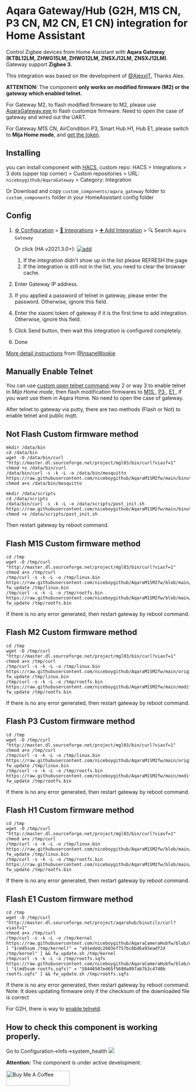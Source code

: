 # Aqara Gateway/Hub (G2H, M1S CN, P3 CN, M2 CN, E1 CN) integration for Home Assistant

Control Zigbee devices from Home Assistant with **Aqara Gateway (KTBL12LM, ZHWG15LM, ZHWG12LM, ZNSXJ12LM, ZNSXJ12LM)**.
Gateway support **Zigbee 3**.

This integration was based on the development of <a href=https://github.com/AlexxIT/XiaomiGateway3/>@AlexxIT</a>, Thanks Alex.

**ATTENTION:** The component **only works on modified firmware (M2) or the gateway which enabled telnet.**

For Gateway M2, to flash modified firmware to M2, please use <a href="https://github.com/niceboygithub/AqaraM1SM2fw/raw/main/tools/aqaragateway.exe"> AqaraGateway.exe </a> to flash customize firmware. Need to open the case of gateway and wired out the UART.

For Gateway M1S CN, AirCondition P3, Smart Hub H1, Hub E1, please switch to **Mija Home mode**, and [get the token](https://github.com/piotrmachowski/xiaomi-cloud-tokens-extractor).

## Installing

you can install component with [HACS](https://hacs.xyz),  custom repo: HACS > Integrations > 3 dots (upper top corner) > Custom repositories > URL: `niceboygithub/AqaraGateway` > Category: Integration

Or Download and copy `custom_components/aqara_gateway` folder to `custom_components` folder in your HomeAssistant config folder


## Config

1. [⚙️ Configuration](https://my.home-assistant.io/redirect/config) > [🧩 Integrations](https://my.home-assistant.io/redirect/integrations) > [➕ Add Integration](https://my.home-assistant.io/redirect/config_flow_start?domain=aqara_gateway) > 🔍 Search `Aqara Gateway`

    Or click (HA v2021.3.0+): [![add](https://my.home-assistant.io/badges/config_flow_start.svg)](https://my.home-assistant.io/redirect/config_flow_start?domain=aqara_gateway)
   1. If the integration didn't show up in the list please REFRESH the page
   2. If the integration is still not in the list, you need to clear the browser cache.
2. Enter Gateway IP address.
3. If you applied a password of telnet in gateway, please enter the password. Otherwise, ignore this field.
4. Enter the xiaomi token of gateway if it is the first time to add integration. Otherwise, ignore this field.
5. Click Send button, then wait this integration is configured completely.
6. Done


[More detail instructions](https://gist.github.com/InsaneWookie/1221cd6267745ea3c16f6a2a83ba3a44) from [@InsaneWookie](https://gist.github.com/InsaneWookie)


## Manually Enable Telnet
You can use <a href="https://gist.github.com/zvldz/1bd6b21539f84339c218f9427e022709"> custom open telnet command </a> way 2 or way 3 to enable telnet in *Mija Home mode*, then flash modification firmwares to <a href="https://github.com/niceboygithub/AqaraM1SM2fw/tree/main/modified/M1S"> M1S </a>, <a href="https://github.com/niceboygithub/AqaraM1SM2fw/tree/main/modified/P3"> P3 </a>, <a href="https://github.com/niceboygithub/AqaraCameraHubfw/tree/main/modified/E1/"> E1 </a>,  if you want use them in Aqara Home. No need to open the case of gateway.

After telnet to gateway via putty, there are two methods (Flash or Not) to enable telnet and public mqtt.

## Not Flash Custom firmware method

```shell
mkdir /data/bin
cd /data/bin
wget -O /data/bin/curl "http://master.dl.sourceforge.net/project/mgl03/bin/curl?viasf=1"
chmod +x /data/bin/curl
/data/bin/curl -s -k -L -o /data/bin/mosquitto https://raw.githubusercontent.com/niceboygithub/AqaraM1SM2fw/main/binutils/mosquitto
chmod a+x /data/bin/mosquitto

mkdir /data/scripts
cd /data/scripts
/data/bin/curl -s -k -L -o /data/scripts/post_init.sh https://raw.githubusercontent.com/niceboygithub/AqaraM1SM2fw/main/binutils/post_init.sh
chmod +x /data/scripts/post_init.sh
```
Then restart gateway by reboot command.

## Flash M1S Custom firmware method
```shell
cd /tmp
wget -O /tmp/curl "http://master.dl.sourceforge.net/project/mgl03/bin/curl?viasf=1"
chmod a+x /tmp/curl
/tmp/curl -s -k -L -o /tmp/linux.bin https://raw.githubusercontent.com/niceboygithub/AqaraM1SM2fw/blob/main/original/M1S/3.2.4_0014.0520_mi_fw_ver_3.1.3_0011/linux_3.2.4_0014.0520_mi_fw_ver_3.1.3_0011.bin
fw_update /tmp/linux.bin
/tmp/curl -s -k -L -o /tmp/rootfs.bin https://raw.githubusercontent.com/niceboygithub/AqaraM1SM2fw/blob/main/modified/M1S/3.2.4_0014.0520_mi_fw_ver_3.1.3_0011/rootfs_3.2.4_0014.0520_mi_fw_ver_3.1.3_0011_modification.bin
fw_update /tmp/rootfs.bin
```
If there is no any error generated, then restart gateway by reboot command.

## Flash M2 Custom firmware method
```shell
cd /tmp
wget -O /tmp/curl "http://master.dl.sourceforge.net/project/mgl03/bin/curl?viasf=1"
chmod a+x /tmp/curl
/tmp/curl -s -k -L -o /tmp/linux.bin https://raw.githubusercontent.com/niceboygithub/AqaraM1SM2fw/main/original/M2/3.2.7_0018_0524/linux_3.2.7_0018_0524.bin
fw_update /tmp/linux.bin
/tmp/curl -s -k -L -o /tmp/rootfs.bin https://raw.githubusercontent.com/niceboygithub/AqaraM1SM2fw/main/modified/M2/3.2.7_0018_0524/rootfs_3.2.7_0018_0524_modification.bin
fw_update /tmp/rootfs.bin
```
If there is no any error generated, then restart gateway by reboot command.

## Flash P3 Custom firmware method
```shell
cd /tmp
wget -O /tmp/curl "http://master.dl.sourceforge.net/project/mgl03/bin/curl?viasf=1"
chmod a+x /tmp/curl
/tmp/curl -s -k -L -o /tmp/linux.bin https://raw.githubusercontent.com/niceboygithub/AqaraM1SM2fw/main/original/P3/3.0.7_0007.0515/linux_3.0.7_0007.0515.bin
fw_update /tmp/linux.bin
/tmp/curl -s -k -L -o /tmp/rootfs.bin https://raw.githubusercontent.com/niceboygithub/AqaraM1SM2fw/main/modified/P3/3.0.7_0007.0515/rootfs_3.0.7_0007.0515_modified.bin
fw_update /tmp/rootfs.bin
```
If there is no any error generated, then restart gateway by reboot command.

## Flash H1 Custom firmware method
```shell
cd /tmp
wget -O /tmp/curl "http://master.dl.sourceforge.net/project/mgl03/bin/curl?viasf=1"
chmod a+x /tmp/curl
/tmp/curl -s -k -L -o /tmp/linux.bin https://raw.githubusercontent.com/niceboygithub/AqaraM1SM2fw/blob/main/original/H1/3.0.8_0001.0512/linux_3.0.8_0001.0512.bin
fw_update /tmp/linux.bin
/tmp/curl -s -k -L -o /tmp/rootfs.bin https://raw.githubusercontent.com/niceboygithub/AqaraM1SM2fw/blob/main/modified/H1/3.0.8_0001.0512/rootfs_3.0.8_0001.0512_modified.bin
fw_update /tmp/rootfs.bin
```
If there is no any error generated, then restart gateway by reboot command.

## Flash E1 Custom firmware method

```shell
cd /tmp
wget -O /tmp/curl "http://master.dl.sourceforge.net/project/aqarahub/binutils/curl?viasf=1"
chmod a+x /tmp/curl
/tmp/curl -s -k -L -o /tmp/kernel https://raw.githubusercontent.com/niceboygithub/AqaraCameraHubfw/blob/main/original/E1/3.1.3_0042/kernel_3.1.3_0042
[ "$(md5sum /tmp/kernel)" = "a91ededc2603ef757bc8bd6a93eadf2d  /tmp/kernel" ] && fw_update.sh /tmp/kernel
/tmp/curl -s -k -L -o /tmp/rootfs.sqfs https://raw.githubusercontent.com/niceboygithub/AqaraCameraHubfw/blob/main/modified/E1/3.1.3_0042/rootfs_3.1.3_0042_modified.sqfs
[ "$(md5sum rootfs.sqfs)" = "58446507ed65f5690a897ab7b3c4740b  rootfs.sqfs" ] && fw_update.sh /tmp/rootfs.sqfs
```
If there is no any error generated, then restart gateway by reboot command.
Note: It does updating firmware only if the checksum of the downloaded file is correct

For G2H, there is way to <a href="https://github.com/niceboygithub/AqaraCameraHubfw/blob/main/binutils/README.md#aqara-camera-hub-g2g2h-znsxj12lm-related-binutils">enable telnetd</a>.

## How to check this component is working properly.
Go to Configuration->Info->system_health
<img src="https://github.com/niceboygithub/AqaraGateway/blob/master/system_health.png">


**Attention:** The component is under active development.

<a href="https://www.buymeacoffee.com/niceboygithub" target="_blank"><img src="https://cdn.buymeacoffee.com/buttons/default-orange.png" alt="Buy Me A Coffee" height="41" width="174"></a>
